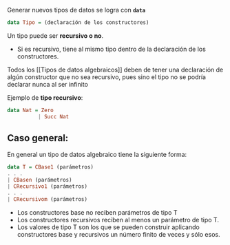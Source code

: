

Generar nuevos tipos de datos se logra con **`data`**

```haskell
data Tipo = (declaración de los constructores)
```

Un tipo puede ser **recursivo o no**.
+ Si es recursivo, tiene al mismo tipo dentro de la declaración de los constructores.

Todos los [[Tipos de datos algebraicos]] deben de tener una declaración de algún constructor que no sea recursivo, pues sino el tipo no se podría declarar nunca al ser infinito

Ejemplo de **tipo recursivo**:

```haskell
data Nat = Zero
		  | Succ Nat
```

## Caso general:

En general un tipo de datos algebraico tiene la siguiente forma:
```haskell
data T = CBase1 (parámetros)
. . .
| CBasen (parámetros)
| CRecursivo1 (parámetros)
. . .
| CRecursivom (parámetros)
```

+ Los constructores base no reciben parámetros de tipo T
+ Los constructores recursivos reciben al menos un parámetro de tipo T.
+ Los valores de tipo T son los que se pueden construir aplicando constructores base y recursivos un número finito de veces y sólo esos.
